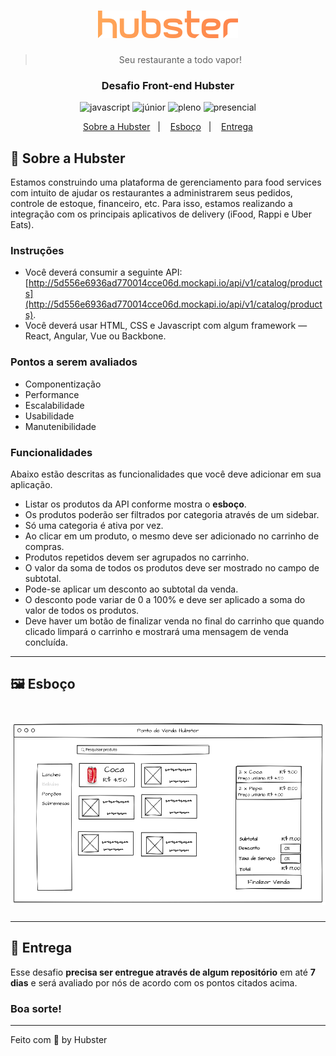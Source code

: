 <h1 align="center">
  <img alt="Hubster" title="Hubster" src="./logo-hubster.svg" />
</h1>

<blockquote align="center">Seu restaurante a todo vapor!</blockquote>

<h3 align="center">
  Desafio Front-end Hubster
</h3>

<p align="center">
  <img alt="javascript" src="https://img.shields.io/badge/-JavaScript-orange">
  <img alt="júnior" src="https://img.shields.io/badge/-Júnior-orange">
  <img alt="pleno" src="https://img.shields.io/badge/-Pleno-orange">
  <img alt="presencial" src="https://img.shields.io/badge/-Presencial-orange">
</p>

<p align="center">
  <a href="#-sobre-a-hubster">Sobre a Hubster</a>&nbsp;&nbsp;&nbsp;|&nbsp;&nbsp;&nbsp;
  <a href="#-esboço">Esboço</a>&nbsp;&nbsp;&nbsp;|&nbsp;&nbsp;&nbsp;
  <a href="#-entrega">Entrega</a>
</p>

## 🐹 Sobre a Hubster

Estamos construindo uma plataforma de gerenciamento para food services com intuito de ajudar
os restaurantes a administrarem seus pedidos, controle de estoque, financeiro, etc. Para isso, estamos realizando a integração com os principais aplicativos de delivery (iFood, Rappi e Uber Eats).

### Instruções

- Você deverá consumir a seguinte API:
  [http://5d556e6936ad770014cce06d.mockapi.io/api/v1/catalog/products](http://5d556e6936ad770014cce06d.mockapi.io/api/v1/catalog/products).
- Você deverá usar HTML, CSS e Javascript com algum framework — React, Angular, Vue ou Backbone.

### Pontos a serem avaliados

- Componentização
- Performance
- Escalabilidade
- Usabilidade
- Manutenibilidade

### Funcionalidades

Abaixo estão descritas as funcionalidades que você deve adicionar em sua aplicação.

- Listar os produtos da API conforme mostra o **esboço**.
- Os produtos poderão ser filtrados por categoria através de um sidebar.
- Só uma categoria é ativa por vez.
- Ao clicar em um produto, o mesmo deve ser adicionado no carrinho de compras.
- Produtos repetidos devem ser agrupados no carrinho.
- O valor da soma de todos os produtos deve ser mostrado no campo de subtotal.
- Pode-se aplicar um desconto ao subtotal da venda.
- O desconto pode variar de 0 a 100% e deve ser aplicado a soma do valor de todos os produtos.
- Deve haver um botão de finalizar venda no final do carrinho que quando clicado limpará o carrinho e mostrará uma mensagem de venda concluída.

---

## 🖼️ Esboço

<h1 align="center">
  <img alt="Esboço" title="Esboço do desafio" src="./posmock.png" />
</h1>

---

## 📅 Entrega

Esse desafio **precisa ser entregue através de algum repositório** em até **7 dias** e será avaliado por nós de acordo com os pontos citados acima.

### Boa sorte!

---

Feito com 💛 by Hubster
